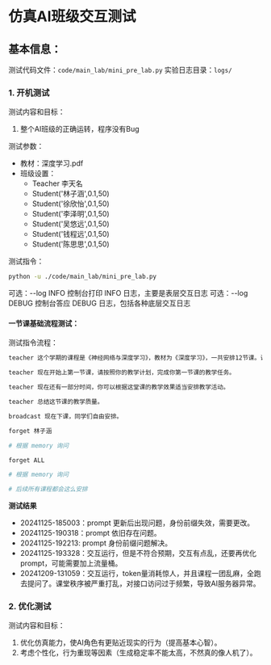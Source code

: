 # 仿真AI班级交互测试

## 基本信息：
  
测试代码文件：`code/main_lab/mini_pre_lab.py`
实验日志目录：`logs/`

### 1. 开机测试

测试内容和目标：
1. 整个AI班级的正确运转，程序没有Bug

测试参数：
 - 教材：深度学习.pdf
 - 班级设置：
   - Teacher 李天名
   - Student('林子涵',0.1,50)
   - Student('徐欣怡',0.1,50)
   - Student('李泽明',0.1,50)
   - Student('吴悠远',0.1,50)
   - Student('钱程远',0.1,50)
   - Student('陈思思',0.1,50)


测试指令：

```bash
python -u ./code/main_lab/mini_pre_lab.py
```

可选：--log INFO 控制台打印 INFO 日志，主要是表层交互日志
可选：--log DEBUG 控制台答应 DEBUG 日志，包括各种底层交互日志

#### 一节课基础流程测试：

测试指令流程：

```bash
teacher 这个学期的课程是《神经网络与深度学习》，教材为《深度学习》，一共安排12节课。课程要求大纲如下：1. 掌握深度学习的应用数学基础，对应教材的第二章，第三章。2. 掌握深度网络的现代实践，包括深度前馈网络，模型正则化，卷积网络，循环和递归网络，对应教材的第六章到第十章。3.了解深度学习的更高阶研究，对应教材第三部分。基于课程大纲，给出你的教学计划和每节课的内容安排。

teacher 现在开始上第一节课，请按照你的教学计划，完成你第一节课的教学任务。

teacher 现在还有一部分时间，你可以根据这堂课的教学效果适当安排教学活动。

teacher 总结这节课的教学质量。

broadcast 现在下课，同学们自由安排。

forget 林子涵

# 根据 memory 询问

forget ALL

# 根据 memory 询问

# 后续所有课程都会这么安排
```

**测试结果**

- 20241125-185003：prompt 更新后出现问题，身份前缀失效，需要更改。
- 20241125-190318：prompt 依旧存在问题。
- 20241125-192213: prompt 身份前缀问题解决。
- 20241125-193328：交互运行，但是不符合预期，交互有点乱，还要再优化 prompt，可能需要加上流量桶。
- 20241209-131059：交互运行，token量消耗惊人，并且课程一团乱麻，全跑去提问了。课堂秩序被严重打乱，对接口访问过于频繁，导致AI服务器异常。

### 2. 优化测试

测试内容和目标：
1. 优化仿真能力，使AI角色有更贴近现实的行为（提高基本心智）。
2. 考虑个性化，行为重现等因素（生成稳定率不能太高，不然真的像人机了）。